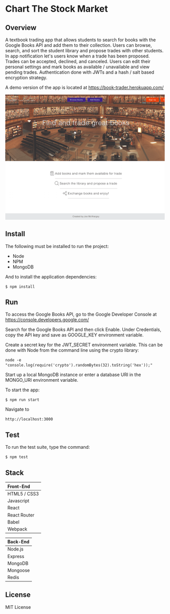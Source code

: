 # Chart The Stock Market

## Overview

A textbook trading app that allows students to search for books with the Google Books API and add them to their collection. Users can browse, search, and sort the student library and propose trades with other students. In app notification let's users know when a trade has been proposed. Trades can be accepted, declined, and canceled. Users can edit their personal settings and mark books as available / unavailable and view pending trades. Authentication done with JWTs and a hash / salt based encryption strategy.

A demo version of the app is located at https://book-trader.herokuapp.com/

![](demo.png)

## Install

The following must be installed to run the project:

* Node    
* NPM
* MongoDB  

And to install the application dependencies:

    $ npm install

## Run

To access the Google Books API, go to the Google Developer Console at https://console.developers.google.com/

Search for the Google Books API and then click Enable. Under Credentials, copy the API key and save as GOOGLE_KEY environment variable.

Create a secret key for the JWT_SECRET environment variable. This can be done with Node from the command line using the crypto library:

    node -e "console.log(require('crypto').randomBytes(32).toString('hex'));"

Start up a local MongoDB instance or enter a database URI in the MONGO_URI environment variable.

To start the app:

    $ npm run start

Navigate to

    http://localhost:3000

## Test

To run the test suite, type the command:

    $ npm test

## Stack

| Front-End
|:---------   
| HTML5 / CSS3
| Javascript
| React
| React Router
| Babel
| Webpack

| Back-End
|:---------   
| Node.js
| Express
| MongoDB       
| Mongoose
| Redis

## License

MIT License
